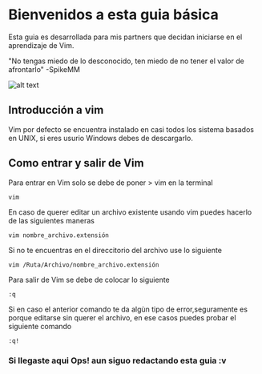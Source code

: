 # Bienvenidos a esta guia básica
 
Esta guia es desarrollada para mis partners que decidan iniciarse en el aprendizaje de Vim.
 
"No tengas miedo de lo desconocido, ten miedo de no tener el valor de afrontarlo"
                                                                       -SpikeMM

![alt text](https://repository-images.githubusercontent.com/275384536/be563900-b952-11ea-8cff-e11f87302b8c)
 
## Introducción a vim

Vim por defecto se encuentra instalado en casi todos los sistema basados en UNIX, si eres usurio Windows debes de descargarlo.
 
## Como entrar y salir de Vim
 
Para entrar en Vim solo se debe de poner > vim en la terminal 
```
vim
```
En caso de querer editar un archivo existente usando vim puedes hacerlo de las siguientes maneras
```
vim nombre_archivo.extensión
```
Si no te encuentras en el direccitorio del archivo use lo siguiente
```
vim /Ruta/Archivo/nombre_archivo.extensión
```
Para salir de Vim se debe de colocar lo siguiente
```
:q
```
Si en caso el anterior comando te da algùn tipo de error,seguramente es porque editarse sin querer el archivo, en ese casos puedes probar el siguiente comando
```
:q!
```

### Si llegaste aqui Ops! aun siguo redactando esta guia :v 
